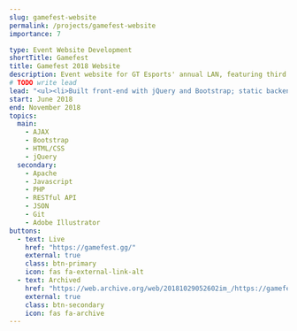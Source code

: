 ```yaml
---
slug: gamefest-website
permalink: /projects/gamefest-website
importance: 7

type: Event Website Development
shortTitle: Gamefest
title: Gamefest 2018 Website
description: Event website for GT Esports' annual LAN, featuring third party payment embedding and custom jQuery multi-view Twitch client
# TODO write lead
lead: "<ul><li>Built front-end with jQuery and Bootstrap; static backend on Apache webserver</li><li>Utilized Git for version control and issue tracking</li><li>Interfaced with third-party tournament service Smash.gg for payment and registration</li></ul>"
start: June 2018
end: November 2018
topics:
  main:
    - AJAX
    - Bootstrap
    - HTML/CSS
    - jQuery
  secondary:
    - Apache
    - Javascript
    - PHP
    - RESTful API
    - JSON
    - Git
    - Adobe Illustrator
buttons:
  - text: Live
    href: "https://gamefest.gg/"
    external: true
    class: btn-primary
    icon: fas fa-external-link-alt
  - text: Archived
    href: "https://web.archive.org/web/20181029052602im_/https://gamefest.gg/"
    external: true
    class: btn-secondary
    icon: fas fa-archive
---
```

